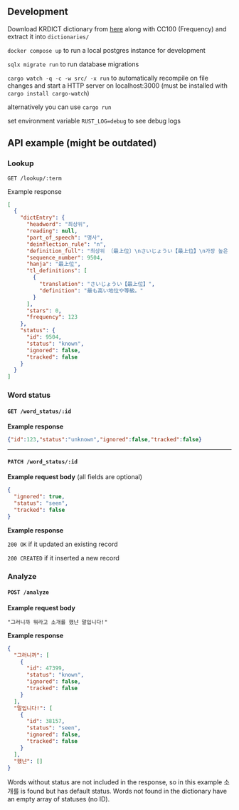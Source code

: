 ## Development
Download KRDICT dictionary from [here](https://github.com/Lyroxide/yomichan-korean#dictionaries) along with CC100 (Frequency) and extract it into `dictionaries/`

`docker compose up` to run a local postgres instance for development

`sqlx migrate run` to run database migrations

`cargo watch -q -c -w src/ -x run` to automatically recompile on file changes and start a HTTP server on localhost:3000 (must be installed with `cargo install cargo-watch`)

alternatively you can use
`cargo run`

set environment variable `RUST_LOG=debug` to see debug logs

## API example (might be outdated)

### Lookup
`GET /lookup/:term`

Example response
```json
[
  {
    "dictEntry": {
      "headword": "최상위",
      "reading": null,
      "part_of_speech": "명사",
      "deinflection_rule": "n",
      "definition_full": "최상위 〔最上位〕\nさいじょうい【最上位】\n가장 높은 지위나 등급.\n最も高い地位や等級。\n",
      "sequence_number": 9504,
      "hanja": "最上位",
      "tl_definitions": [
        {
          "translation": "さいじょうい【最上位】",
          "definition": "最も高い地位や等級。"
        }
      ],
      "stars": 0,
      "frequency": 123
    },
    "status": {
      "id": 9504,
      "status": "known",
      "ignored": false,
      "tracked": false
    }
  }
]
```

### Word status
#### `GET /word_status/:id`

**Example response**
```json
{"id":123,"status":"unknown","ignored":false,"tracked":false}
```

---

#### `PATCH /word_status/:id`

**Example request body** (all fields are optional)
```json
{
  "ignored": true,
  "status": "seen",
  "tracked": false
}
```

**Example response**

`200 OK` if it updated an existing record

`200 CREATED` if it inserted a new record

### Analyze
#### `POST /analyze`
**Example request body**

`"그러니까 뭐라고 소개를 했냔 말입니다!"`

**Example response**
```json
{
  "그러니까": [
    {
      "id": 47399,
      "status": "known",
      "ignored": false,
      "tracked": false
    }
  ],
  "말입니다!": [
    {
      "id": 38157,
      "status": "seen",
      "ignored": false,
      "tracked": false
    }
  ],
  "했냔": []
}
```

Words without status are not included in the response, so in this example 소개를 is found but has default status.
Words not found in the dictionary have an empty array of statuses (no ID).
